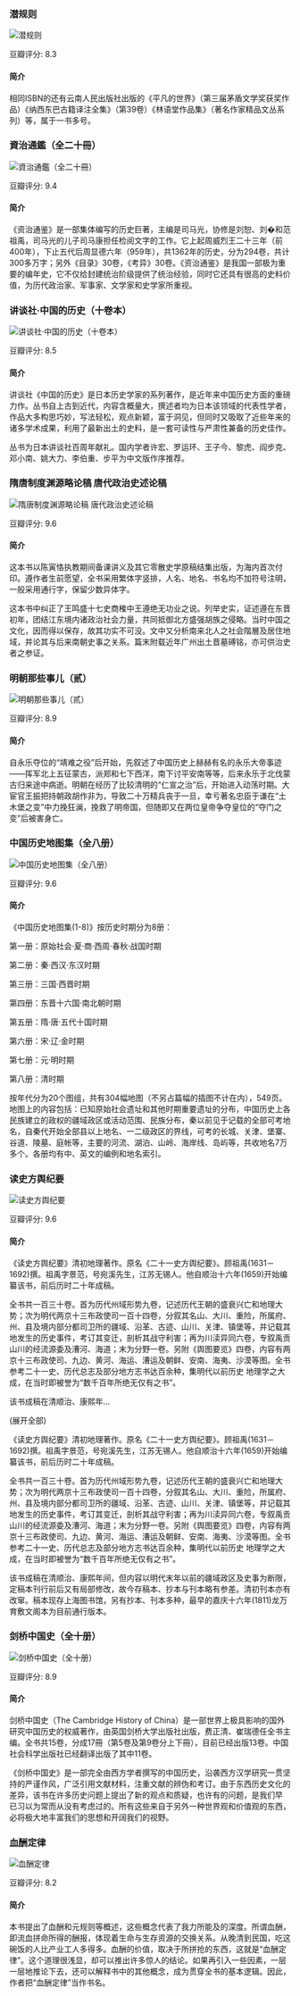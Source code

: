 

### 潜规则

![潜规则](https://img3.doubanio.com/view/subject/l/public/s3658701.jpg)

豆瓣评分: 8.3

#### 简介

相同ISBN的还有云南人民出版社出版的《平凡的世界》（第三届茅盾文学奖获奖作品）《纳西东巴古籍译注全集》（第39卷）《林语堂作品集》（著名作家精品文丛系列）等，属于一书多号。



### 資治通鑑（全二十冊）

![資治通鑑（全二十冊）](https://img3.doubanio.com/view/subject/l/public/s1760022.jpg)

豆瓣评分: 9.4

#### 简介

《资治通鉴》是一部集体编写的历史巨著，主编是司马光，协修是刘恕、刘�和范祖禹，司马光的儿子司马康担任检阅文字的工作。它上起周威烈王二十三年（前400年），下止五代后周显德六年（959年），共1362年的历史，分为294卷，共计300多万字；另外《目录》30卷，《考异》30卷。《资治通鉴》是我国一部极为重要的编年史，它不仅给封建统治阶级提供了统治经验，同时它还具有很高的史料价值，为历代政治家、军事家、文学家和史学家所重视。



### 讲谈社·中国的历史（十卷本）

![讲谈社·中国的历史（十卷本）](https://img3.doubanio.com/view/subject/l/public/s27241604.jpg)

豆瓣评分: 8.5

#### 简介

讲谈社《中国的历史》是日本历史学家的系列著作，是近年来中国历史方面的重磅力作。丛书自上古到近代，内容含概量大，撰述者均为日本该领域的代表性学者，作品大多构思巧妙，写法轻松，观点新颖，富于洞见，但同时又吸取了近些年来的诸多学术成果，利用了最新出土的史料，是一套可读性与严肃性兼备的历史佳作。

丛书为日本讲谈社百周年献礼。国内学者许宏、罗运环、王子今、黎虎、阎步克、邓小南、姚大力、李伯重、步平为中文版作序推荐。



### 隋唐制度渊源略论稿 唐代政治史述论稿

![隋唐制度渊源略论稿 唐代政治史述论稿](https://img3.doubanio.com/view/subject/l/public/s1069952.jpg)

豆瓣评分: 9.6

#### 简介

这本书以陈寅恪执教期间备课讲义及其它零散史学原稿结集出版，为海内首次付印。遵作者生前愿望，全书采用繁体字竖排，人名、地名、书名均不加符号注明，一般采用通行字，保留少数异体字。

这本书中纠正了王鸣盛十七史商榷中王遵绝无功业之说。列举史实，证述遵在东晋初年，团结江东境内诸政治社会力量，共同抵御北方盛强胡族之侵略。当时中国之文化，因而得以保存，故其功实不可没。文中又分析南来北人之社会階層及居住地域，并论其与后来南朝史事之关系。篇末附载近年广州出土晋墓磗铭，亦可供治史者之参证。



### 明朝那些事儿（贰）

![明朝那些事儿（贰）](https://img3.doubanio.com/view/subject/l/public/s4428714.jpg)

豆瓣评分: 8.9

#### 简介

自永乐夺位的“靖难之役”后开始，先叙述了中国历史上赫赫有名的永乐大帝事迹——挥军北上五征蒙古，派郑和七下西洋，南下讨平安南等等，后来永乐于北伐蒙古归来途中病逝。明朝在经历了比较清明的“仁宣之治”后，开始进入动荡时期。大宦官王振把持朝政胡作非为，导致二十万精兵丧于一旦，幸亏著名忠臣于谦在“土木堡之变”中力挽狂澜，挽救了明帝国，但随即又在两位皇帝争夺皇位的“夺门之变”后被害身亡。



### 中国历史地图集（全八册）

![中国历史地图集（全八册）](https://img3.doubanio.com/view/subject/l/public/s1820940.jpg)

豆瓣评分: 9.6

#### 简介

《中国历史地图集(1-8)》按历史时期分为8册：

第一册：原始社会·夏·商·西周·春秋·战国时期

第二册：秦·西汉·东汉时期

第三册：三国·西晋时期

第四册：东晋十六国·南北朝时期

第五册：隋·唐·五代十国时期

第六册：宋·辽·金时期

第七册：元·明时期

第八册：清时期

按年代分为20个图组，共有304幅地图（不另占篇幅的插图不计在内），549页。地图上的内容包括：已知原始社会遗址和其他时期重要遗址的分布，中国历史上各民族建立的政权的疆域政区或活动范围、民族分布，秦以前见于记载的全部可考地名，自秦代开始全部县以上地名、一二级政区的界线，可考的长城、关津、堡寨、谷道、陵墓、庭帐等，主要的河流、湖泊、山岭、海岸线、岛屿等，共收地名7万多个。各册均有中、英文的编例和地名索引。



### 读史方舆纪要

![读史方舆纪要](https://img3.doubanio.com/view/subject/l/public/s1559133.jpg)

豆瓣评分: 9.6

#### 简介

《读史方舆纪要》清初地理著作。原名《二十一史方舆纪要》。顾祖禹(1631－1692)撰。祖禹字景范，号宛溪先生，江苏无锡人。他自顺治十六年(1659)开始编纂该书，前后历时二十年成稿。

全书共一百三十卷。首为历代州域形势九卷，记述历代王朝的盛衰兴亡和地理大势；次为明代两京十三布政使司一百十四卷，分叙其名山、大川、重险，所属府、州、县及境内部分都司卫所的疆域、沿革、古迹、山川、关津、镇堡等，并记载其地发生的历史事件，考订其变迁，剖析其战守利害；再为川渎异同六卷，专叙禹贡山川的经流源委及漕河、海道；末为分野一卷。另附《舆图要览》四卷，内容有两京十三布政使司、九边、黄河、海运、漕运及朝鲜、安南、海夷、沙漠等图。全书参考二十一史、历代总志及部分地方志书达百余种，集明代以前历史 地理学之大成，在当时即被誉为“数千百年所绝无仅有之书”。

该书成稿在清顺治、康熙年...

(展开全部)

《读史方舆纪要》清初地理著作。原名《二十一史方舆纪要》。顾祖禹(1631－1692)撰。祖禹字景范，号宛溪先生，江苏无锡人。他自顺治十六年(1659)开始编纂该书，前后历时二十年成稿。

全书共一百三十卷。首为历代州域形势九卷，记述历代王朝的盛衰兴亡和地理大势；次为明代两京十三布政使司一百十四卷，分叙其名山、大川、重险，所属府、州、县及境内部分都司卫所的疆域、沿革、古迹、山川、关津、镇堡等，并记载其地发生的历史事件，考订其变迁，剖析其战守利害；再为川渎异同六卷，专叙禹贡山川的经流源委及漕河、海道；末为分野一卷。另附《舆图要览》四卷，内容有两京十三布政使司、九边、黄河、海运、漕运及朝鲜、安南、海夷、沙漠等图。全书参考二十一史、历代总志及部分地方志书达百余种，集明代以前历史 地理学之大成，在当时即被誉为“数千百年所绝无仅有之书”。

该书成稿在清顺治、康熙年间，但内容以明代末年以前的疆域政区及史事为断限，定稿本刊行前后又有局部修改，故今存稿本、抄本与刊本略有参差。清初刊本亦有改窜。稿本现存上海图书馆，另有抄本、刊本多种，最早的嘉庆十六年(1811)龙万育敷文阁本为目前通行版本。



### 剑桥中国史（全十册）

![剑桥中国史（全十册）](https://img1.doubanio.com/view/subject/l/public/s11373348.jpg)

豆瓣评分: 8.9

#### 简介

剑桥中国史（The Cambridge History of China）是一部世界上极具影响的国外研究中国历史的权威著作，由英国剑桥大学出版社出版，费正清、崔瑞德任全书主编。全书共15卷，分成17冊（第5卷及第9卷分上下冊），目前已经出版13卷。中国社会科学出版社已经翻译出版了其中11卷。

《剑桥中国史》是一部完全由西方学者撰写的中国历史，沿袭西方汉学研究一贯坚持的严谨作风，广泛引用文献材料，注重文献的辨伪和考订。由于东西历史文化的差异，该书在许多历史问题上提出了新的观点和质疑，也许有的问题，是我们早 已习以为常而从没有考虑过的。所有这些来自于另外一种世界观和价值观的东西，必将极大地丰富我们的思想和开阔我们的视野。



### 血酬定律

![血酬定律](https://img3.doubanio.com/view/subject/l/public/s2918885.jpg)

豆瓣评分: 8.2

#### 简介

本书提出了血酬和元规则等概述，这些概念代表了我力所能及的深度。所谓血酬，即流血拼命所得的酬报，体现着生命与生存资源的交换关系。从晚清到民国，吃这碗饭的人比产业工人多得多。血酬的价值，取决于所拼抢的东西，这就是“血酬定律”。这个道理很浅显，却可以推出许多惊人的结论。如果再引入一些因素，一层一层地推论下去，还可以解释书中的其他概念，成为贯穿全书的基本逻辑。因此，作者把“血酬定律”当作书名。



